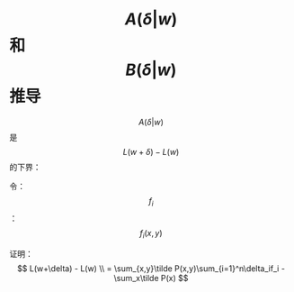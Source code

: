 # $$A(\delta|w)$$和$$B(\delta|w)$$推导

$$A(\delta|w)$$是$$L(w+\delta) - L(w)$$的下界：  

令：  
$$f_i$$：$$f_i(x,y)$$

证明：  
$$
L(w+\delta) - L(w) \\
 = \sum_{x,y}\tilde P(x,y)\sum_{i=1}^n\delta_if_i - \sum_x\tilde P(x)
$$